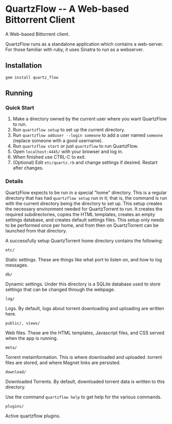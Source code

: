QuartzFlow -- A Web-based Bittorrent Client
===========================================

A Web-based Bittorrent client. 

QuartzFlow runs as a standalone application which contains a web-server. For those familiar with ruby, it uses Sinatra
to run as a webserver.


Installation
------------

`gem install quartz_flow`

Running
-------

### Quick Start

  1. Make a directory owned by the current user where you want QuartzFlow to run.
  2. Run `quartzflow setup` to set up the current directory.
  3. Run `quartzflow adduser --login someone` to add a user named `someone` (replace someone with a good username).
  4. Run `quartzflow start` or just `quartzflow` to run QuartzFlow.
  5. Open `localhost:4445/` with your browser and log in.
  6. When finished use CTRL-C to exit.
  7. (Optional) Edit `etc/quartz.rb` and change settings if desired. Restart after changes.

### Details

QuartzFlow expects to be run in a special "home" directory. This is a regular directory that has 
had `quartzflow setup` run in it; that is, the command is run with the current directory being the directory to set up.
This setup creates the necessary environment needed for QuartzTorrent to run. It creates the required subdirectories, 
copies the HTML templates, creates an empty settings database, and creates default settings files. 
This setup only needs to be performed once per home, and from then on QuartzTorrent can 
be launched from that directory.

A successfully setup QuartzTorrent home directory contains the following:

`etc/`

Static settings. These are things like what port to listen on, and how to log messages.

`db/`       

Dynamic settings. Under this directory is a SQLite database used to store settings that can be changed 
through the webpage.

`log/`      

Logs. By default, logs about torrent downloading and uploading are written here.

`public/, views/`   

Web files. These are the HTML templates, Javascript files, and CSS served when the app is running.

`meta/`     

Torrent metainformation. This is where downloaded and uploaded .torrent files are stored, and where Magnet
links are persisted.

`download/`

Downloaded Torrents. By default, downloaded torrent data is written to this directory.

Use the command `quartzflow help` to get help for the various commands.

`plugins/`

Active quartzflow plugins. 
